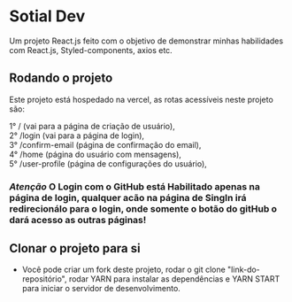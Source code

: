 # Sotial Dev
Um projeto React.js feito com o objetivo de demonstrar minhas habilidades com React.js, Styled-components, axios etc.

## Rodando o projeto

Este projeto está hospedado na vercel, as rotas acessíveis neste projeto são:

1° / (vai para a página de criação de usuário),<br/>
2° /login (vai para a página de login), <br/>
3° /confirm-email (página de confirmação do email),<br>
4° /home (página do usuário com mensagens),<br>
5° /user-profile (página de configurações do usuário),<br>

### *Atenção* O Login com o GitHub está Habilitado apenas na página de login, qualquer acão na página de SingIn irá redirecionálo para o login, onde somente o botão do gitHub o dará acesso as outras páginas!

## Clonar o projeto para si
* Você pode criar um fork deste projeto, rodar o git clone "link-do-repositório", rodar YARN para instalar as dependências e YARN START para iniciar o servidor de desenvolvimento.